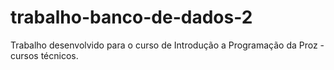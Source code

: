 # trabalho-banco-de-dados-2
Trabalho desenvolvido para o curso de Introdução a Programação da Proz - cursos técnicos.
